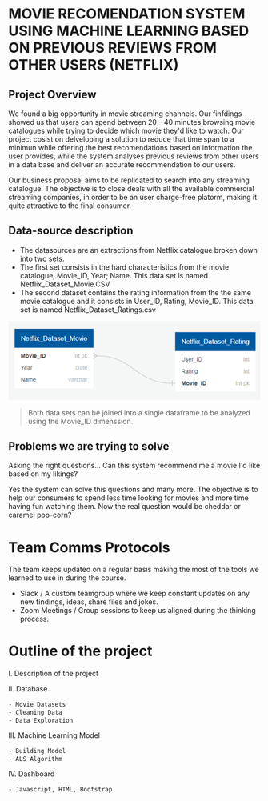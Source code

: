 # MOVIE RECOMENDATION SYSTEM USING MACHINE LEARNING BASED ON PREVIOUS REVIEWS FROM OTHER USERS (NETFLIX)

## Project Overview
We found a big opportunity in movie streaming channels. Our finfdings showed us that users can spend between 20 - 40 minutes browsing movie catalogues while trying to decide which movie they'd like to watch. Our project cosist on delveloping a solution to reduce that time span to a minimun while offering the best recomendations based on information the user provides, while the system analyses previous reviews from other users in a data base and deliver an accurate recommendation to our users. 

Our business proposal aims to be replicated to search into any streaming catalogue. The objective is to close deals with all the available commercial streaming companies, in order to be an user charge-free platorm, making it quite attractive to the final consumer. 

## Data-source description
- The datasources are an extractions from Netflix catalogue broken down into two sets. 
- The first set consists in the hard characteristics from the movie catalogue, Movie_ID, Year; Name. This data set is named Netflix_Dataset_Movie.CSV
- The second dataset contains the rating information from the the same movie catalogue and it consists in User_ID, Rating, Movie_ID. This data set is named Netflix_Dataset_Ratings.csv

![DiagramaEDR](Resources/Diaggrama.png)
>Both data sets can be joined into a single dataframe to be analyzed using the Movie_ID dimenssion. 

## Problems we are trying to solve
Asking the right questions... Can this system recommend me a movie I'd like based on my likings? 

Yes the system can solve this questions and many more. The objective is to help our consumers to spend less time looking for movies and more time having fun watching them. Now the real question would be cheddar or caramel pop-corn?



# Team Comms Protocols
The team keeps updated on a regular basis making the most of the tools we learned to use in during the course. 
- Slack / A custom teamgroup where we keep constant updates on any new findings, ideas, share files and jokes. 
- Zoom Meetings / Group sessions to keep us aligned during the thinking process. 

# Outline of the project

I. Description of the project
  
  
II. Database

    - Movie Datasets
    - Cleaning Data
    - Data Exploration
 
III. Machine Learning Model

    - Building Model
    - ALS Algorithm
    
IV. Dashboard

    - Javascript, HTML, Bootstrap
